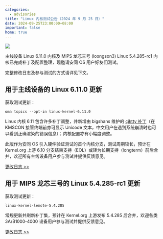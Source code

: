```yaml
---
categories:
  - advisories
title: "Linux 内核测试公告（2024 年 9 月 25 日）"
date: 2024-09-25T23:00:00+08:00
important: false
home: true
---
```

![](/assets/news/kernel-20240925.png)

主线设备 Linux 6.11.0 内核及 MIPS 龙芯三号 (loongson3) Linux 5.4.285-rc1 内核已完成补丁及配置整理，现邀请安同 OS 用户好友们测试。

完整修改日志及参与测试的方式请详见下文。

## 用于主线设备的 Linux 6.11.0 更新

获取测试更新：
```
oma topics --opt-in linux-kernel-6.11.0
```
Linux 内核 6.11 包含许多补丁调整，并新增由 bigshans 维护的 [cjktty 补丁](https://github.com/bigshans/cjktty-patches "cjktty 补丁")（在 KMSCON 接管终端前亦可显示 Unicode 文本，中文用户在遇到系统崩溃时也可以看到正确渲染的错误信息）；内核配置亦有小幅度调整。

此版作为安同 OS 引入硬件验证测试的首个内核分支，测试周期较长，预计在 Kernel.org 上游 6.10 分支结束支持（EOL）或转为长期支持（longterm）前后合并，欢迎所有主线设备用户参与测试并提供反馈意见。

[更改日志 >>](https://github.com/AOSC-Dev/aosc-os-abbs/pull/7680)

## 用于 MIPS 龙芯三号的 Linux 5.4.285-rc1 更新

获取测试更新：
```
linux-kernel-lemote-5.4.285
```
常规更新并刷新补丁集，预计在 Kernel.org 上游发布 5.4.285 后合并，欢迎各类 3A/B1000-4000 设备用户参与测试并提供反馈意见。

[更改日志 >>](https://github.com/AOSC-Dev/aosc-os-abbs/pull/8028)
